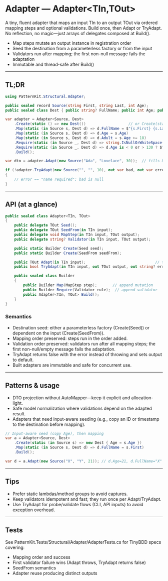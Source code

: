 # Adapter — Adapter<TIn,TOut>

A tiny, fluent adapter that maps an input TIn to an output TOut via ordered mapping steps and optional validations. Build once, then Adapt or TryAdapt. No reflection, no magic—just arrays of delegates composed at Build().

- Map steps mutate an output instance in registration order
- Seed the destination from a parameterless factory or from the input
- Validators run after mapping; the first non-null message fails the adaptation
- Immutable and thread-safe after Build()

---

## TL;DR

```csharp
using PatternKit.Structural.Adapter;

public sealed record Source(string First, string Last, int Age);
public sealed class Dest { public string? FullName; public int Age; public bool Adult; }

var adapter = Adapter<Source, Dest>
    .Create(static () => new Dest())                   // or Create(static (in Source s) => new Dest { Age = s.Age })
    .Map(static (in Source s, Dest d) => d.FullName = $"{s.First} {s.Last}")
    .Map(static (in Source s, Dest d) => d.Age = s.Age)
    .Map(static (in Source s, Dest d) => d.Adult = s.Age >= 18)
    .Require(static (in Source _, Dest d) => string.IsNullOrWhiteSpace(d.FullName) ? "name required" : null)
    .Require(static (in Source _, Dest d) => d.Age is < 0 or > 130 ? $"age out of range: {d.Age}" : null)
    .Build();

var dto = adapter.Adapt(new Source("Ada", "Lovelace", 30));  // fills Dest, throws if invalid

if (!adapter.TryAdapt(new Source("", "", 10), out var bad, out var error))
{
    // error == "name required"; bad is null
}
```

---

## API (at a glance)

```csharp
public sealed class Adapter<TIn, TOut>
{
    public delegate TOut Seed();
    public delegate TOut SeedFrom(in TIn input);
    public delegate void MapStep(in TIn input, TOut output);
    public delegate string? Validator(in TIn input, TOut output);

    public static Builder Create(Seed seed);
    public static Builder Create(SeedFrom seedFrom);

    public TOut Adapt(in TIn input);                               // throws on first failing validator
    public bool TryAdapt(in TIn input, out TOut output, out string? error); // returns false + error

    public sealed class Builder
    {
        public Builder Map(MapStep step);       // append mutation
        public Builder Require(Validator rule);  // append validator
        public Adapter<TIn, TOut> Build();
    }
}
```

### Semantics

- Destination seed: either a parameterless factory (Create(Seed)) or dependent on the input (Create(SeedFrom)).
- Mapping order preserved: steps run in the order added.
- Validation order preserved: validators run after all mapping steps; the first non-null/empty message fails the adaptation.
- TryAdapt returns false with the error instead of throwing and sets output to default.
- Built adapters are immutable and safe for concurrent use.

---

## Patterns & usage

- DTO projection without AutoMapper—keep it explicit and allocation-light.
- Safe model normalization where validations depend on the adapted result.
- Adapters that need input-aware seeding (e.g., copy an ID or timestamp to the destination before mapping).

```csharp
// Input-aware seed (copy Age), then mapping
var a = Adapter<Source, Dest>
    .Create(static (in Source s) => new Dest { Age = s.Age })
    .Map(static (in Source s, Dest d) => d.FullName = s.First)
    .Build();

var d = a.Adapt(new Source("X", "Y", 21)); // d.Age=21, d.FullName="X"
```

---

## Tips

- Prefer static lambdas/method groups to avoid captures.
- Keep validators idempotent and fast; they run once per Adapt/TryAdapt.
- Use TryAdapt for probe/validate flows (CLI, API inputs) to avoid exception overhead.

---

## Tests

See PatternKit.Tests/Structural/Adapter/AdapterTests.cs for TinyBDD specs covering:

- Mapping order and success
- First validator failure wins (Adapt throws, TryAdapt returns false)
- SeedFrom semantics
- Adapter reuse producing distinct outputs
